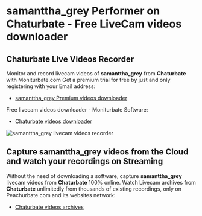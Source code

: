 # samanttha_grey Performer on Chaturbate - Free LiveCam videos downloader

## Chaturbate Live Videos Recorder

Monitor and record livecam videos of **samanttha_grey** from **Chaturbate** with Moniturbate.com
Get a premium trial for free by just and only registering with your Email address:
* [samanttha_grey Premium videos downloader](https://moniturbate.com/request-demo-licence-key.html)

Free livecam videos downloader - Moniturbate Software:
* [Chaturbate videos downloader](https://moniturbate.com/moniturbate-download-software.html)

![samanttha_grey livecam videos recorder](https://peachurnet.com/templates/moniturbate-software.png)


## Capture samanttha_grey videos from the Cloud and watch your recordings on Streaming

Without the need of downloading a software, capture **samanttha_grey** livecam videos from **Chaturbate** 100% online.
Watch Livecam archives from **Chaturbate** unlimitedly from thousands of existing recordings, only on Peachurbate.com and its websites network:
* [Chaturbate videos archives](https://peachurnet.com/)